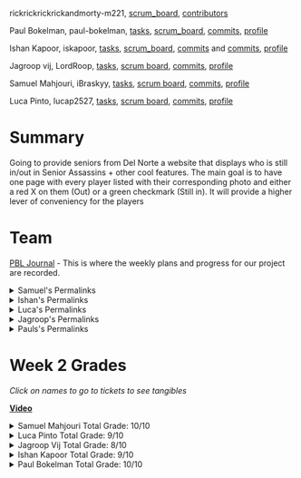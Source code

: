 rickrickrickrickandmorty-m221, [scrum_board](https://github.com/paul-bokelman/m221/projects/1), [contributors](https://github.com/paul-bokelman/m221/graphs/contributors)

Paul Bokelman, paul-bokelman, [tasks](https://github.com/paul-bokelman/m221/issues?q=is%3Aopen+assignee%3Apaul-bokelman), [scrum_board](https://github.com/paul-bokelman/m221/projects/1?card_filter_query=assignee%3Apaul-bokelman), [commits](https://github.com/paul-bokelman/m221/commits?author=paul-bokelman), [profile](https://github.com/paul-bokelman)

Ishan Kapoor, iskapoor, [tasks](https://github.com/paul-bokelman/m221/issues?q=is%3Aopen+assignee%3Aiskapoor), [scrum_board](https://github.com/paul-bokelman/m221/projects/1?card_filter_query=assignee%3Aiskapoor), [commits](https://github.com/paul-bokelman/m221/commits?author=iskapoor) and [commits](https://github.com/paul-bokelman/m221/commits?author=Eshan21), [profile](https://github.com/iskapoor)

Jagroop vij, LordRoop, [tasks](https://github.com/paul-bokelman/m221/issues?q=is%3Aopen+assignee%3ALordRoop), [scrum board](https://github.com/paul-bokelman/m221/projects/1?card_filter_query=assignee%3Alordroop), [commits](https://github.com/paul-bokelman/m221/commits?author=LordRoop), [profile](https://github.com/LordRoop)

Samuel Mahjouri, iBraskyy, [tasks](https://github.com/paul-bokelman/m221/issues?q=is%3Aopen+assignee%3AiBraskyy), [scrum board](https://github.com/paul-bokelman/m221/projects/1?card_filter_query=assignee%3AiBraskyy), [commits](https://github.com/paul-bokelman/m221/commits?author=iBraskyy), [profile](https://github.com/iBraskyy)

Luca Pinto, lucap2527, [tasks](https://github.com/paul-bokelman/m221/issues?q=is%3Aopen+assignee%3Alucap2527), [scrum board](https://github.com/paul-bokelman/m221/projects/1?card_filter_query=assignee%3Alucap2527), [commits](https://github.com/paul-bokelman/m221/commits?author=luca2527), [profile](https://github.com/lucap2527)


# Summary

Going to provide seniors from Del Norte a website that displays who is still in/out in Senior Assassins + other cool features. The main goal is to have one page with every player listed with their corresponding photo and either a red X on them (Out) or a green checkmark (Still in). It will provide a higher lever of conveniency for the players

# Team

[PBL Journal](https://docs.google.com/document/d/18HXRgCK03j-oEDDNULipVbmPbQST__IhFfyIKpCGtlQ/edit?usp=sharing) - This is where the weekly plans and progress for our project are recorded.

<details>
<summary>Samuel's Permalinks</summary>
<br>

[Sam's Test Corrections](https://docs.google.com/document/d/1J4m888ltQZlV-p-JNlWyx65KKhqEcEW78RdUCDcRjAw/edit?usp=sharing)

[Sam's Tech Talk Notes](https://docs.google.com/document/d/13WPnSnMtUL4bnp5dOZ6WDeoVuI1OcW0uZbBc3tLvT2U/edit?usp=sharing)

</details>

<details>
<summary>Ishan's Permalinks</summary>
<br>

[Ishan Kapoor's Journal](https://docs.google.com/document/d/1bvbj6aZrAFg77SxrK15v2gJzfe5qRikamzlIsG5Nwc8/edit?usp=sharing)
  
</details>

</details>

<details>
<summary>Luca's Permalinks</summary>
<br>

[Luca Pinto Journal](https://docs.google.com/document/d/1o6jel5V2YsOTTnGLbwFYh2T1PtHx-hJ2KlFS8i6V_qs/edit?usp=sharing)

[Luca's Ticket of the Week](https://github.com/paul-bokelman/m221/issues/10)
  
</details>

<details>
<summary>Jagroop's Permalinks</summary>
<br>

[Jagroop's Tech Talk Notes](https://docs.google.com/document/d/1IRCmN5pN-XwPg-95OPInClvOLiPKVoRwjU31HO49Sus/edit)

[Jagroop's Ticket of the Week](https://github.com/paul-bokelman/m221/issues/8)
  
</details>

<details>
<summary>Pauls's Permalinks</summary>
<br>
 
[Paul's Journal](https://docs.google.com/document/d/12QFLbm3LEl3rWMRoM3ZKEnSf0CLwelTJDJ3ESmEY55M/edit#heading=h.pkw01rg8bsdy)
  
</details>
  
# Week 2 Grades

_Click on names to go to tickets to see tangibles_

**[Video](https://www.youtube.com/watch?v=J5mrEDij27Y)**

<details>
<summary>Samuel Mahjouri Total Grade: 10/10</summary>
<br>

[Samuel Mahjouri Team Grade](https://github.com/paul-bokelman/m221/issues/7): 5/5 - Didn't complete all technical tangibles but I believe I was able to finally successfully coordinate our team which took a lot of effort.

Samuel Mahouri Self Grade: 5/5 - I also completed my minilab. I did both of my Test Corrections on time and my plan for the rest of the year is to bring my laptop into school.

</details>

<details>
<summary>Luca Pinto Total Grade: 9/10</summary>
<br>

Luca Pinto Team Grade: 4/5 - Didn't do his tangibles on time but still did them

Luca Pinto Self Grade: 5/5 -

</details>

<details>
<summary>Jagroop Vij Total Grade: 8/10</summary>
<br>

Jagroop Vij Team Grade: 5/5 - Completed my [tickets](https://github.com/paul-bokelman/m221/issues/8)

Jagroop Vij Self Grade: 3/5 - I didn't complete my test corrections.

</details>

<details>
<summary>Ishan Kapoor Total Grade: 9/10</summary>
<br>

**Ishan Kapoor Total Grade: 9/10**

Ishan Kapoor Team Grade: 5/5 - Completed his tangibles and [ticket](https://github.com/paul-bokelman/m221/issues/10)

Ishan Kapoor Self Grade: 4/5 - I completed my test corrections but didn't communicate well that I have completed it so I took away one point

</details>

<details>
<summary>Paul Bokelman Total Grade: 10/10 </summary>
<br>

[Paul Bokelman Team Grade](https://github.com/paul-bokelman/m221/issues/9): 5/5 - Completed my tangibles on time.

Paul Bokelman Self Grade: 5/5 - I did everything on time but there was major communication issues.

</details>
